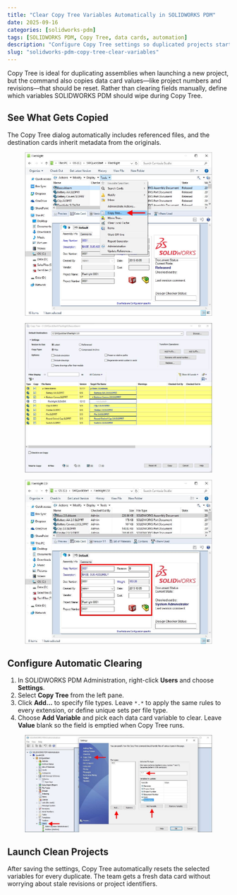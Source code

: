 ```yaml
---
title: "Clear Copy Tree Variables Automatically in SOLIDWORKS PDM"
date: 2025-09-16
categories: [solidworks-pdm]
tags: [SOLIDWORKS PDM, Copy Tree, data cards, automation]
description: "Configure Copy Tree settings so duplicated projects start with blank metadata in SOLIDWORKS PDM."
slug: "solidworks-pdm-copy-tree-clear-variables"
---
```


<p>Copy Tree is ideal for duplicating assemblies when launching a new project, but the command also copies data card values—like project numbers and revisions—that should be reset. Rather than clearing fields manually, define which variables SOLIDWORKS PDM should wipe during Copy Tree.</p>

<h2>See What Gets Copied</h2>

<p>The Copy Tree dialog automatically includes referenced files, and the destination cards inherit metadata from the originals.</p>

<figure>
  <img src="/assets/images/Copy-Tree.jpg" alt="Copy Tree command selected for a SOLIDWORKS assembly" />
</figure>

<figure>
  <img src="/assets/images/Copy-Tree-Dialogue.jpg" alt="Copy Tree dialog showing referenced assembly files" />
</figure>

<figure>
  <img src="/assets/images/Destination-Files.jpg" alt="Copied SOLIDWORKS PDM data card retaining original metadata" />
</figure>

<h2>Configure Automatic Clearing</h2>

<ol>
  <li>In SOLIDWORKS PDM Administration, right-click <strong>Users</strong> and choose <strong>Settings</strong>.</li>
  <li>Select <strong>Copy Tree</strong> from the left pane.</li>
  <li>Click <strong>Add…</strong> to specify file types. Leave <code>*.*</code> to apply the same rules to every extension, or define unique sets per file type.</li>
  <li>Choose <strong>Add Variable</strong> and pick each data card variable to clear. Leave <strong>Value</strong> blank so the field is emptied when Copy Tree runs.</li>
</ol>

<figure>
  <img src="/assets/images/Settings-1.jpg" alt="Copy Tree settings dialog listing variables to clear" />
</figure>

<h2>Launch Clean Projects</h2>

<p>After saving the settings, Copy Tree automatically resets the selected variables for every duplicate. The team gets a fresh data card without worrying about stale revisions or project identifiers.</p>
